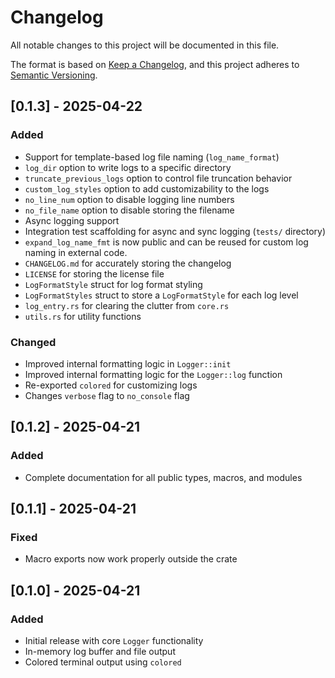 # Changelog

All notable changes to this project will be documented in this file.

The format is based on [Keep a Changelog](https://keepachangelog.com/en/1.1.0/),
and this project adheres to [Semantic Versioning](https://semver.org/spec/v2.0.0.html).

## [0.1.3] - 2025-04-22

### Added

- Support for template-based log file naming (`log_name_format`)
- `log_dir` option to write logs to a specific directory
- `truncate_previous_logs` option to control file truncation behavior
- `custom_log_styles` option to add customizability to the logs
- `no_line_num` option to disable logging line numbers
- `no_file_name` option to disable storing the filename
- Async logging support
- Integration test scaffolding for async and sync logging (`tests/` directory)
- `expand_log_name_fmt` is now public and can be reused for custom log naming in external code.
- `CHANGELOG.md` for accurately storing the changelog
- `LICENSE` for storing the license file
- `LogFormatStyle` struct for log format styling
- `LogFormatStyles` struct to store a `LogFormatStyle` for each log level
- `log_entry.rs` for clearing the clutter from `core.rs`
- `utils.rs` for utility functions

### Changed

- Improved internal formatting logic in `Logger::init`
- Improved internal formatting logic for the `Logger::log` function
- Re-exported `colored` for customizing logs
- Changes `verbose` flag to `no_console` flag

## [0.1.2] - 2025-04-21

### Added

- Complete documentation for all public types, macros, and modules

## [0.1.1] - 2025-04-21

### Fixed

- Macro exports now work properly outside the crate

## [0.1.0] - 2025-04-21

### Added

- Initial release with core `Logger` functionality
- In-memory log buffer and file output
- Colored terminal output using `colored`
